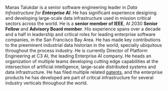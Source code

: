 Manas Talukdar is a senior software engineering leader in _Data Infrastructure for **Enterprise AI**_. He has significant experience designing and developing large-scale data infrastructure used in mission critical sectors across the world. He is a **senior member of IEEE**, AI 2030 **Senior Fellow** and **Advisory Board member**. His experience spans over a decade and a half in leadership and critical roles for leading enterprise software companies, in the San Francisco Bay Area. He has made key contributions to the preeminent industrial data historian in the world, specially ubiquitous throughout the process industry. He is currently Director of Platform Engineering at C3 AI, the leading Enterprise AI company. He heads an organization of multiple teams developing cutting edge capabilities at the intersection of artificial intelligence, large-scale distributed systems and data infrastructure. He has filed multiple related [patents](/about/patents/), and the enterprise products he has developed are part of critical infrastructure for several industry verticals throughout the world.
